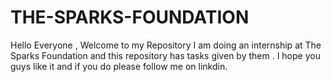 # THE-SPARKS-FOUNDATION

Hello Everyone , Welcome to my Repository 
I am doing an internship at The Sparks Foundation and this repository has tasks given by them . I hope you guys like it and if you do please follow me on linkdin. 
